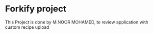 # Forkify project

This Project is done by M.NOOR MOHAMED, to review application with custom recipe upload
